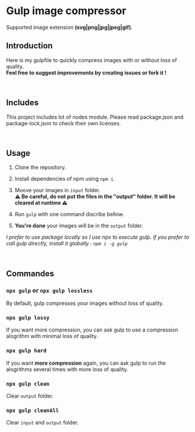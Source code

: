 # Gulp image compressor

Supported image extension **(svg|png|jpg|jpeg|gif)**.

## Introduction

Here is my gulpfile to quickly compress images with or without loss of quality.\
**Feel free to suggest improvements by creating issues or fork it !**

&nbsp; <!-- break line -->

## Includes

This project includes lot of nodes module. Please read package.json and package-lock.json to check their own licenses.

&nbsp; <!-- break line -->

## Usage

1. Clone the repository.

2. Install dependencies of npm using `npm i`.

3. Moove your images in `input` folder.\
**⚠ Be careful, do not put the files in the "output" folder. It will be cleared at runtime ⚠**

4. Run `gulp` with one command discribe bellow.

5. **You're done** your images will be in the `output` folder.

_I prefer to use package locally so I use npx to execute gulp. If you prefer to call gulp directly, install it globally : `npm i -g gulp`_

&nbsp; <!-- break line -->

## Commandes

### `npx gulp` or `npx gulp lossless`

By default, gulp compresses your images without loss of quality.

### `npx gulp lossy`

If you want more compression, you can ask gulp to use a compression alogrithm with minimal loss of quality.

### `npx gulp hard`

If you want **more compression** again, you can ask gulp to run the alogrithms several times with more loss of quality.

### `npx gulp clean`

Clear `output` folder.

### `npx gulp cleanAll`

Clear `input` and `output` folder.
